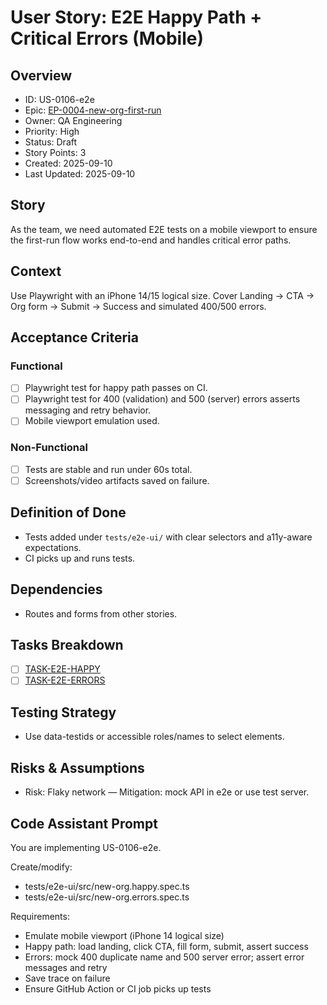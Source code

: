 # User Story: E2E Happy Path + Critical Errors (Mobile)

## Overview
- ID: US-0106-e2e
- Epic: [EP-0004-new-org-first-run](../../README.md)
- Owner: QA Engineering
- Priority: High
- Status: Draft
- Story Points: 3
- Created: 2025-09-10
- Last Updated: 2025-09-10

## Story
As the team, we need automated E2E tests on a mobile viewport to ensure the first-run flow works end-to-end and handles critical error paths.

## Context
Use Playwright with an iPhone 14/15 logical size. Cover Landing → CTA → Org form → Submit → Success and simulated 400/500 errors.

## Acceptance Criteria
### Functional
- [ ] Playwright test for happy path passes on CI.
- [ ] Playwright test for 400 (validation) and 500 (server) errors asserts messaging and retry behavior.
- [ ] Mobile viewport emulation used.

### Non-Functional
- [ ] Tests are stable and run under 60s total.
- [ ] Screenshots/video artifacts saved on failure.

## Definition of Done
- Tests added under `tests/e2e-ui/` with clear selectors and a11y-aware expectations.
- CI picks up and runs tests.

## Dependencies
- Routes and forms from other stories.

## Tasks Breakdown
- [ ] [TASK-E2E-HAPPY](./tasks/TASK-E2E-HAPPY.md)
- [ ] [TASK-E2E-ERRORS](./tasks/TASK-E2E-ERRORS.md)

## Testing Strategy
- Use data-testids or accessible roles/names to select elements.

## Risks & Assumptions
- Risk: Flaky network — Mitigation: mock API in e2e or use test server.

## Code Assistant Prompt
You are implementing US-0106-e2e.

Create/modify:
- tests/e2e-ui/src/new-org.happy.spec.ts
- tests/e2e-ui/src/new-org.errors.spec.ts

Requirements:
- Emulate mobile viewport (iPhone 14 logical size)
- Happy path: load landing, click CTA, fill form, submit, assert success
- Errors: mock 400 duplicate name and 500 server error; assert error messages and retry
- Save trace on failure
- Ensure GitHub Action or CI job picks up tests
